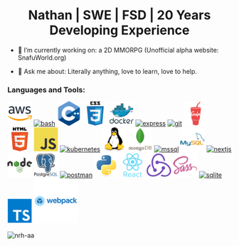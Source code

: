 <h1 align="center">Nathan | SWE | FSD | 20 Years Developing Experience</h1>

- 🔭 I’m currently working on: a 2D MMORPG (Unofficial alpha website: SnafuWorld.org)

- 💬 Ask me about: Literally anything, love to learn, love to help.

<h3 align="left">Languages and Tools:</h3>
<p align="left"> 
  
<a href="https://aws.amazon.com" target="_blank" rel="noreferrer"><img title="Amazon Web Services" src="https://raw.githubusercontent.com/devicons/devicon/master/icons/amazonwebservices/amazonwebservices-original-wordmark.svg" alt="aws" width="55" height="55"/></a>
<a href="https://www.gnu.org/software/bash/" target="_blank" rel="noreferrer"><img title="GNU Bash" src="https://www.vectorlogo.zone/logos/gnu_bash/gnu_bash-icon.svg" alt="bash" width="55" height="55"/></a> 
<a href="https://www.w3schools.com/cpp/" target="_blank" rel="noreferrer"><img title="C++" src="https://raw.githubusercontent.com/devicons/devicon/master/icons/cplusplus/cplusplus-original.svg" alt="cplusplus" width="55" height="55"/></a> 
<a href="https://www.w3schools.com/css/" target="_blank" rel="noreferrer"><img title="CSS3" src="https://raw.githubusercontent.com/devicons/devicon/master/icons/css3/css3-original-wordmark.svg" alt="css3" width="55" height="55"/></a> 
<a href="https://www.docker.com/" target="_blank" rel="noreferrer"><img title="Docker" src="https://raw.githubusercontent.com/devicons/devicon/master/icons/docker/docker-original-wordmark.svg" alt="docker" width="55" height="55"/></a> 
<a href="https://expressjs.com" target="_blank" rel="noreferrer"><img title="Express JS" src="https://cdn.jsdelivr.net/gh/devicons/devicon@latest/icons/express/express-original-wordmark.svg" alt="express" width="55" height="55"/></a> 
<a href="https://flask.palletsprojects.com/" target="_blank" rel="noreferrer"><img title="Git" src="https://www.vectorlogo.zone/logos/git-scm/git-scm-icon.svg" alt="git" width="55" height="55"/></a> 
<a href="https://gulpjs.com" target="_blank" rel="noreferrer"><img title="Gulp" src="https://raw.githubusercontent.com/devicons/devicon/master/icons/gulp/gulp-plain.svg" alt="gulp" width="55" height="55"/></a> 
<a href="https://www.w3.org/html/" target="_blank" rel="noreferrer"><img title="HTML5" src="https://raw.githubusercontent.com/devicons/devicon/master/icons/html5/html5-original-wordmark.svg" alt="html5" width="55" height="55"/></a> 
<a href="https://developer.mozilla.org/en-US/docs/Web/JavaScript" target="_blank" rel="noreferrer"><img title="JavaScript" src="https://raw.githubusercontent.com/devicons/devicon/master/icons/javascript/javascript-original.svg" alt="javascript" width="55" height="55"/></a> 
<a href="https://kubernetes.io" target="_blank" rel="noreferrer"><img title="Kubernetes" src="https://www.vectorlogo.zone/logos/kubernetes/kubernetes-icon.svg" alt="kubernetes" width="55" height="55"/></a> 
<a href="https://www.linux.org/" target="_blank" rel="noreferrer"><img title="Linux" src="https://raw.githubusercontent.com/devicons/devicon/master/icons/linux/linux-original.svg" alt="linux" width="55" height="55"/></a> 
<a href="https://www.mongodb.com/" target="_blank" rel="noreferrer"><img title="MongoDB" src="https://raw.githubusercontent.com/devicons/devicon/master/icons/mongodb/mongodb-original-wordmark.svg" alt="mongodb" width="55" height="55"/></a> 
<a href="https://www.microsoft.com/en-us/sql-server" target="_blank" rel="noreferrer"><img title="Microsoft SQL Server" src="https://www.svgrepo.com/show/303229/microsoft-sql-server-logo.svg" alt="mssql" width="55" height="55"/></a> 
<a href="https://www.mysql.com/" target="_blank" rel="noreferrer"><img title="MySQL" src="https://raw.githubusercontent.com/devicons/devicon/master/icons/mysql/mysql-original-wordmark.svg" alt="mysql" width="55" height="55"/></a> 
<a href="https://nextjs.org/" target="_blank" rel="noreferrer"><img title="NextJS" src="https://cdn.jsdelivr.net/gh/devicons/devicon@latest/icons/nextjs/nextjs-original.svg" alt="nextjs" width="55" height="55"/></a> 
<a href="https://nodejs.org" target="_blank" rel="noreferrer"><img title="NodeJS" src="https://raw.githubusercontent.com/devicons/devicon/master/icons/nodejs/nodejs-original-wordmark.svg" alt="nodejs" width="55" height="55"/></a>
<a href="https://www.postgresql.org" target="_blank" rel="noreferrer"><img title="PostgreSQL" src="https://raw.githubusercontent.com/devicons/devicon/master/icons/postgresql/postgresql-original-wordmark.svg" alt="postgresql" width="55" height="55"/></a> 
<a href="https://postman.com" target="_blank" rel="noreferrer"><img title="Postman" src="https://www.vectorlogo.zone/logos/getpostman/getpostman-icon.svg" alt="postman" width="55" height="55"/></a> 
<a href="https://www.python.org" target="_blank" rel="noreferrer"><img title="Python" src="https://raw.githubusercontent.com/devicons/devicon/master/icons/python/python-original.svg" alt="python" width="55" height="55"/></a> 
<a href="https://reactjs.org/" target="_blank" rel="noreferrer"><img title="React" src="https://raw.githubusercontent.com/devicons/devicon/master/icons/react/react-original-wordmark.svg" alt="react" width="55" height="55"/></a> 
<a href="https://redux.js.org" target="_blank" rel="noreferrer"><img title="Redux" src="https://raw.githubusercontent.com/devicons/devicon/master/icons/redux/redux-original.svg" alt="redux" width="55" height="55"/></a> 
<a href="https://sass-lang.com" target="_blank" rel="noreferrer"><img title="SASS" src="https://raw.githubusercontent.com/devicons/devicon/master/icons/sass/sass-original.svg" alt="sass" width="55" height="55"/></a> 
<a href="https://www.sqlite.org/" target="_blank" rel="noreferrer"><img title="SQLite" src="https://www.vectorlogo.zone/logos/sqlite/sqlite-icon.svg" alt="sqlite" width="55" height="55"/></a> 
<a href="https://www.typescriptlang.org/" target="_blank" rel="noreferrer"><img title="TypeScript" src="https://raw.githubusercontent.com/devicons/devicon/master/icons/typescript/typescript-original.svg" alt="typescript" width="55" height="55"/></a> 
<a href="https://webpack.js.org" target="_blank" rel="noreferrer"> <img title="webpack" src="https://raw.githubusercontent.com/devicons/devicon/d00d0969292a6569d45b06d3f350f463a0107b0d/icons/webpack/webpack-original-wordmark.svg" alt="webpack" width="100" height="100"/></a>
  
</p>
<p><img align="center" src="https://github-readme-streak-stats.herokuapp.com/?user=nrh-aa&" alt="nrh-aa" /></p>
